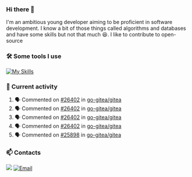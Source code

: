 ### Hi there 👋
I'm an ambitious young developer aiming to be proficient in software development. I know a bit of those things called algorithms and databases and have some skills but not that much 😆. I like to contribute to open-source

### 🛠️ Some tools I use
[![My Skills](https://skillicons.dev/icons?i=go,postgres,git,docker,python,linux)](https://skillicons.dev)

### 🔭 Current activity
<!--START_SECTION:activity-->
1. 🗣 Commented on [#26402](https://github.com/go-gitea/gitea/pull/26402#issuecomment-1675925187) in [go-gitea/gitea](https://github.com/go-gitea/gitea)
2. 🗣 Commented on [#26402](https://github.com/go-gitea/gitea/pull/26402#issuecomment-1674819226) in [go-gitea/gitea](https://github.com/go-gitea/gitea)
3. 🗣 Commented on [#26402](https://github.com/go-gitea/gitea/pull/26402#issuecomment-1674805687) in [go-gitea/gitea](https://github.com/go-gitea/gitea)
4. 🗣 Commented on [#26402](https://github.com/go-gitea/gitea/pull/26402#issuecomment-1674793769) in [go-gitea/gitea](https://github.com/go-gitea/gitea)
5. 🗣 Commented on [#25898](https://github.com/go-gitea/gitea/issues/25898#issuecomment-1670211032) in [go-gitea/gitea](https://github.com/go-gitea/gitea)
<!--END_SECTION:activity-->

### 📫 Contacts
![](https://dcbadge.vercel.app/api/shield/828005328988798997)
<a href="mailto:cassiomilczareck@gmail.com">
    <img src="https://img.shields.io/badge/Gmail-D14836?style=for-the-badge&logo=gmail&logoColor=white" alt="Email">
</a>

<!--
**cassiozareck/cassiozareck** is a ✨ _special_ ✨ repository because its `README.md` (this file) appears on your GitHub profile.

Here are some ideas to get you started:

- 🔭 I’m currently working on ...
- 🌱 I’m currently learning ...
- 👯 I’m looking to collaborate on ...
- 🤔 I’m looking for help with ...
- 💬 Ask me about ...
- 😄 Pronouns: ...
- ⚡ Fun fact: ...
-->
